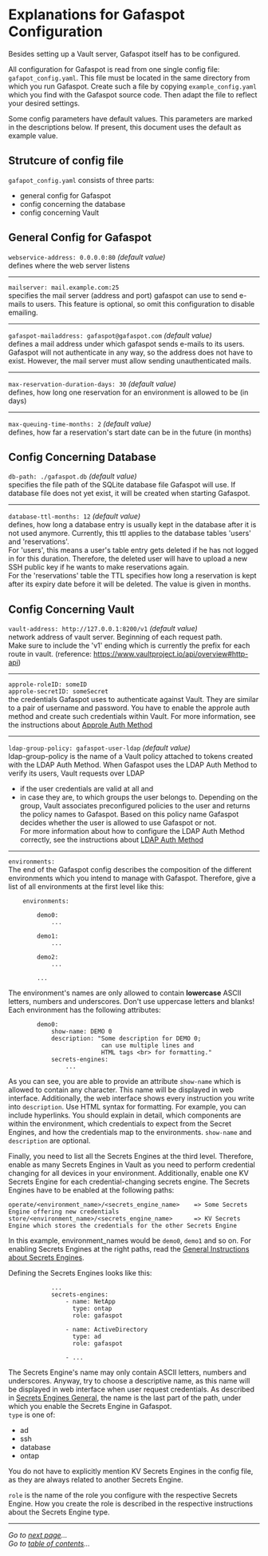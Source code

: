 # Explanations for Gafaspot Configuration
Besides setting up a Vault server, Gafaspot itself has to be configured.

All configuration for Gafaspot is read from one single config file: `gafapot_config.yaml`.
This file must be located in the same directory from which you run Gafaspot.
Create such a file by copying `example_config.yaml` which you find with the Gafaspot source code. Then adapt the file to reflect your desired settings.

Some config parameters have default values. This parameters are marked in the descriptions below. If present, this document uses the default as example value.

## Strutcure of config file
`gafapot_config.yaml` consists of three parts:

* general config for Gafaspot
* config concerning the database
* config concerning Vault

## General Config for Gafaspot
`webservice-address: 0.0.0.0:80` *(default value)*  
defines where the web server listens
___
`mailserver: mail.example.com:25`  
specifies the mail server (address and port) gafaspot can use to send e-mails to users. This feature is optional, so omit this configuration to disable emailing.
___

`gafaspot-mailaddress: gafaspot@gafaspot.com` *(default value)*  
defines a mail address under which gafaspot sends e-mails to its users. Gafaspot will not authenticate in any way, so the address does not have to exist. However, the mail server must allow sending unauthenticated mails.
___

`max-reservation-duration-days: 30` *(default value)*  
defines, how long one reservation for an environment is allowed to be (in days)
___
`max-queuing-time-months: 2`   *(default value)*  
defines, how far a reservation's start date can be in the future (in months)

## Config Concerning Database
`db-path: ./gafaspot.db`   *(default value)*  
specifies the file path of the SQLite database file Gafaspot will use. If database file does not yet exist, it will be created when starting Gafaspot.
___
`database-ttl-months: 12`   *(default value)*  
defines, how long a database entry is usually kept in the database after it is not used anymore. Currently, this ttl applies to the database tables 'users' and 'reservations'.  
For 'users', this means a user's table entry gets deleted if he has not logged in for this duration. Therefore, the deleted user will have to upload a new SSH public key if he wants to make reservations again.  
For the 'reservations' table the TTL specifies how long a reservation is kept after its expiry date before it will be deleted.
The value is given in months.  

## Config Concerning Vault
`vault-address: http://127.0.0.1:8200/v1`   *(default value)*  
network address of vault server. Beginning of each request path.  
Make sure to include the 'v1' ending which is currently the prefix for each route in vault. (reference: https://www.vaultproject.io/api/overview#http-api)
___
`approle-roleID: someID`  
`approle-secretID: someSecret`  
the credentials Gafaspot uses to authenticate against Vault. They are similar to a pair of username and password. You have to enable the approle auth method and create such credentials within Vault.
For more information, see the instructions about [Approle Auth Method](doc/auth_approle.md)  
___
`ldap-group-policy: gafaspot-user-ldap`   *(default value)*  
ldap-group-policy is the name of a Vault policy attached to tokens created with the LDAP Auth Method. When Gafaspot uses the LDAP Auth Method to verify its users, Vault requests over LDAP
* if the user credentials are valid at all and
* in case they are, to which groups the user belongs to.
Depending on the group, Vault associates preconfigured policies to the user and returns the policy names to Gafaspot. Based on this policy name Gafaspot decides whether the user is allowed to use Gafaspot or not.  
For more information about how to configure the LDAP Auth Method correctly, see the instructions about [LDAP Auth Method](doc/auth_ldap.md)
___
`environments:`  
The end of the Gafaspot config describes the composition of the different environments which you intend to manage with Gafaspot. Therefore, give a list of all environments at the first level like this:

```
    environments:

        demo0:
            ...

        demo1:
            ...

        demo2:
            ...

        ...
```

The environment's names are only allowed to contain **lowercase** ASCII letters, numbers and underscores. Don't use uppercase letters and blanks!  
Each environment has the following attributes: 

```
        demo0:
            show-name: DEMO 0
            description: "Some description for DEMO 0;
                          can use multiple lines and
                          HTML tags <br> for formatting."
            secrets-engines:
                ...
```

As you can see, you are able to provide an attribute `show-name` which is allowed to contain any character. This name will be displayed in web interface. Additionally, the web interface shows every instruction you write into `description`. Use HTML syntax for formatting. For example, you can include hyperlinks. You should explain in detail, which components are within the environment, which credentials to expect from the Secret Engines, and how the credentials map to the environments. `show-name` and `description` are optional.

Finally, you need to list all the Secrets Engines at the third level. Therefore, enable as many Secrets Engines in Vault as you need to perform credential changing for all devices in your environment. Additionally, enable one KV Secrets Engine for each credential-changing secrets engine. The Secrets Engines have to be enabled at the following paths:

    operate/<environment_name>/<secrets_engine_name>    => Some Secrets Engine offering new credentials
    store/<environment_name>/<secrets_engine_name>      => KV Secrets Engine which stores the credentials for the other Secrets Engine
In this example, environment_names would be `demo0`, `demo1` and so on. For enabling Secrets Engines at the right paths, read the [General Instructions about Secrets Engines](secengs_general.md).

Defining the Secrets Engines looks like this:

```
            ...
            secrets-engines:
                - name: NetApp
                  type: ontap
                  role: gafaspot
                
                - name: ActiveDirectory
                  type: ad
                  role: gafaspot

                - ...
```
                
The Secrets Engine's name may only contain ASCII letters, numbers and underscores. Anyway, try to choose a descriptive name, as this name will be displayed in web interface when user request credentials. As described in [Secrets Engines General](secengs_general.md), the name is the last part of the path, under which you enable the Secrets Engine in Gafaspot.  
`type` is one of:
* ad
* ssh
* database
* ontap

You do not have to explicitly mention KV Secrets Engines in the config file, as they are always related to another Secrets Engine.

`role` is the name of the role you configure with the respective Secrets Engine. How you create the role is described in the respective instructions about the Secrets Engine type.

---
*Go to [next page](database_scheme.md)...*  
*Go to [table of contents](README.md)...*
